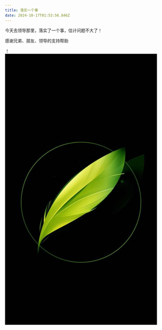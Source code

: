 ```yaml
---
title: 落实一个事
date: 2024-10-17T01:53:56.846Z
---
```


今天去领导那里，落实了一个事，估计问题不大了！

感谢兄弟、朋友、领导的支持帮助

！![12346.jpg](https://github.com/ofbillow/tinymind-blog/blob/main/assets/images/2024-10-17/1729130026723.jpg?raw=true)